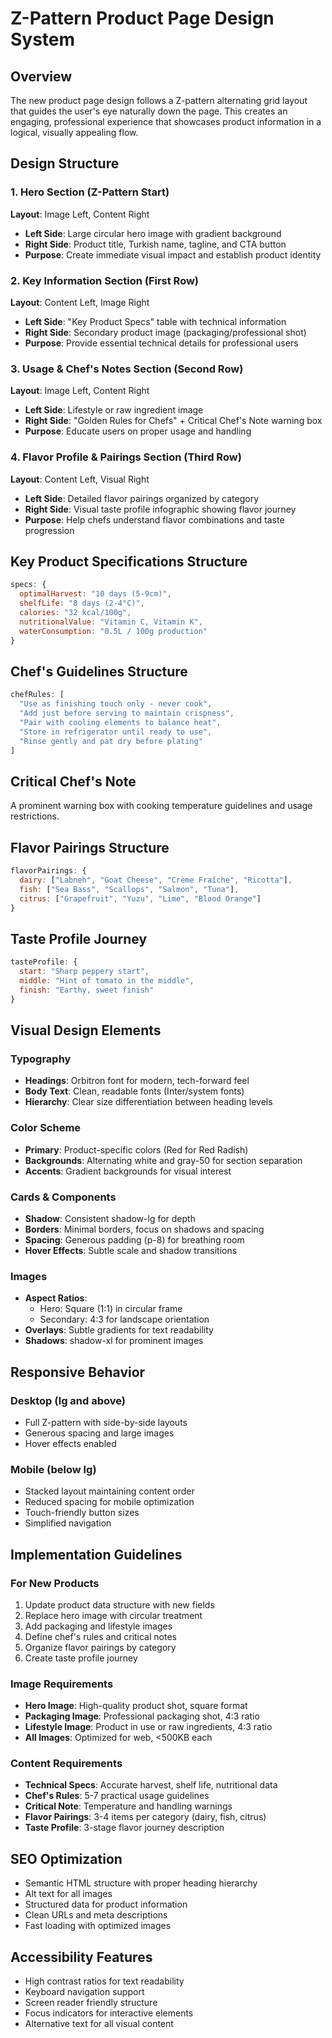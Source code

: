 # Z-Pattern Product Page Design System

## Overview
The new product page design follows a Z-pattern alternating grid layout that guides the user's eye naturally down the page. This creates an engaging, professional experience that showcases product information in a logical, visually appealing flow.

## Design Structure

### 1. Hero Section (Z-Pattern Start)
**Layout**: Image Left, Content Right
- **Left Side**: Large circular hero image with gradient background
- **Right Side**: Product title, Turkish name, tagline, and CTA button
- **Purpose**: Create immediate visual impact and establish product identity

### 2. Key Information Section (First Row)
**Layout**: Content Left, Image Right
- **Left Side**: "Key Product Specs" table with technical information
- **Right Side**: Secondary product image (packaging/professional shot)
- **Purpose**: Provide essential technical details for professional users

### 3. Usage & Chef's Notes Section (Second Row)
**Layout**: Image Left, Content Right
- **Left Side**: Lifestyle or raw ingredient image
- **Right Side**: "Golden Rules for Chefs" + Critical Chef's Note warning box
- **Purpose**: Educate users on proper usage and handling

### 4. Flavor Profile & Pairings Section (Third Row)
**Layout**: Content Left, Visual Right
- **Left Side**: Detailed flavor pairings organized by category
- **Right Side**: Visual taste profile infographic showing flavor journey
- **Purpose**: Help chefs understand flavor combinations and taste progression

## Key Product Specifications Structure

```javascript
specs: {
  optimalHarvest: "10 days (5-9cm)",
  shelfLife: "8 days (2-4°C)", 
  calories: "32 kcal/100g",
  nutritionalValue: "Vitamin C, Vitamin K",
  waterConsumption: "0.5L / 100g production"
}
```

## Chef's Guidelines Structure

```javascript
chefRules: [
  "Use as finishing touch only - never cook",
  "Add just before serving to maintain crispness",
  "Pair with cooling elements to balance heat",
  "Store in refrigerator until ready to use",
  "Rinse gently and pat dry before plating"
]
```

## Critical Chef's Note
A prominent warning box with cooking temperature guidelines and usage restrictions.

## Flavor Pairings Structure

```javascript
flavorPairings: {
  dairy: ["Labneh", "Goat Cheese", "Crème Fraîche", "Ricotta"],
  fish: ["Sea Bass", "Scallops", "Salmon", "Tuna"],
  citrus: ["Grapefruit", "Yuzu", "Lime", "Blood Orange"]
}
```

## Taste Profile Journey

```javascript
tasteProfile: {
  start: "Sharp peppery start",
  middle: "Hint of tomato in the middle",
  finish: "Earthy, sweet finish"
}
```

## Visual Design Elements

### Typography
- **Headings**: Orbitron font for modern, tech-forward feel
- **Body Text**: Clean, readable fonts (Inter/system fonts)
- **Hierarchy**: Clear size differentiation between heading levels

### Color Scheme
- **Primary**: Product-specific colors (Red for Red Radish)
- **Backgrounds**: Alternating white and gray-50 for section separation
- **Accents**: Gradient backgrounds for visual interest

### Cards & Components
- **Shadow**: Consistent shadow-lg for depth
- **Borders**: Minimal borders, focus on shadows and spacing
- **Spacing**: Generous padding (p-8) for breathing room
- **Hover Effects**: Subtle scale and shadow transitions

### Images
- **Aspect Ratios**: 
  - Hero: Square (1:1) in circular frame
  - Secondary: 4:3 for landscape orientation
- **Overlays**: Subtle gradients for text readability
- **Shadows**: shadow-xl for prominent images

## Responsive Behavior

### Desktop (lg and above)
- Full Z-pattern with side-by-side layouts
- Generous spacing and large images
- Hover effects enabled

### Mobile (below lg)
- Stacked layout maintaining content order
- Reduced spacing for mobile optimization
- Touch-friendly button sizes
- Simplified navigation

## Implementation Guidelines

### For New Products
1. Update product data structure with new fields
2. Replace hero image with circular treatment
3. Add packaging and lifestyle images
4. Define chef's rules and critical notes
5. Organize flavor pairings by category
6. Create taste profile journey

### Image Requirements
- **Hero Image**: High-quality product shot, square format
- **Packaging Image**: Professional packaging shot, 4:3 ratio
- **Lifestyle Image**: Product in use or raw ingredients, 4:3 ratio
- **All Images**: Optimized for web, <500KB each

### Content Requirements
- **Technical Specs**: Accurate harvest, shelf life, nutritional data
- **Chef's Rules**: 5-7 practical usage guidelines
- **Critical Note**: Temperature and handling warnings
- **Flavor Pairings**: 3-4 items per category (dairy, fish, citrus)
- **Taste Profile**: 3-stage flavor journey description

## SEO Optimization
- Semantic HTML structure with proper heading hierarchy
- Alt text for all images
- Structured data for product information
- Clean URLs and meta descriptions
- Fast loading with optimized images

## Accessibility Features
- High contrast ratios for text readability
- Keyboard navigation support
- Screen reader friendly structure
- Focus indicators for interactive elements
- Alternative text for all visual content
